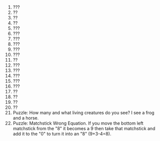 1. ???
2. ??
3. ??
4. ??
5. ???
6. ???
7. ???
8. ???
9. ???
10. ???
11. ??
12. ???
13. ???
14. ???
15. ???
16. ???
17. ??
18. ??
19. ??
20. ??
21. Puzzle: How many and what living creatures do you see? I see a frog and a horse.
22. Puzzle: Matchstick Wrong Equation. If you move the bottom left matchstick from the "8" it becomes a 9 then take that matchstick and add it to the "0" to turn it into an "8" (9+3-4=8).  
